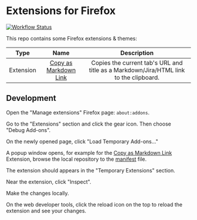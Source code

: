 # Extensions for Firefox

[![Workflow Status](https://github.com/JayBeeDe/firefox_extensions/actions/workflows/publish-to-mozilla.yml/badge.svg)](https://github.com/JayBeeDe/firefox_extensions/actions)

This repo contains some Firefox extensions & themes:

|Type|Name|Description|
|:---:|:---:|:---:|
|Extension|[Copy as Markdown Link](./caml/)|Copies the current tab's URL and title as a Markdown/Jira/HTML link to the clipboard.|

## Development

Open the "Manage extensions" Firefox page: `about:addons`.

Go to the "Extensions" section and click the gear icon. Then choose "Debug Add-ons".

On the newly opened page, click "Load Temporary Add-ons..."

A popup window opens, for example for the [Copy as Markdown Link](./caml/) Extension, browse the local repository to the [manifest](./caml/manifest.json) file.

The extension should appears in the "Temporary Extensions" section.

Near the extension, click "Inspect".

Make the changes locally.

On the web developer tools, click the reload icon on the top to reload the extension and see your changes.
